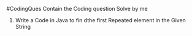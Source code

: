 #CodingQues
Contain the Coding question Solve by me 

1. Write a Code in Java to fin dthe first Repeated element in the Given String 
  